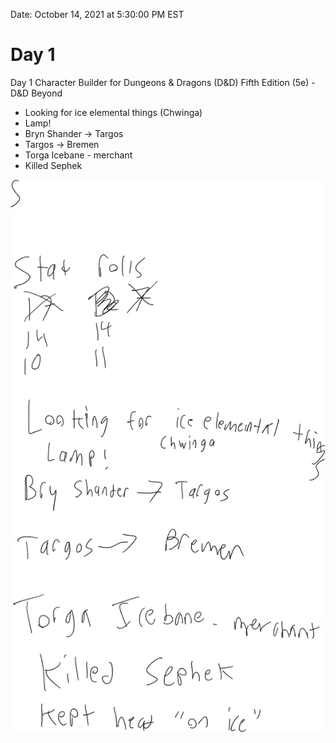 Date: October 14, 2021 at 5:30:00 PM EST

# Day 1

Day 1 Character Builder for Dungeons & Dragons (D&D) Fifth Edition (5e) - D&D Beyond

- Looking for ice elemental things (Chwinga)
- Lamp!
- Bryn Shander -> Targos
- Targos -> Bremen
- Torga Icebane - merchant
- Killed Sephek

![](images/Day1.jpeg)
